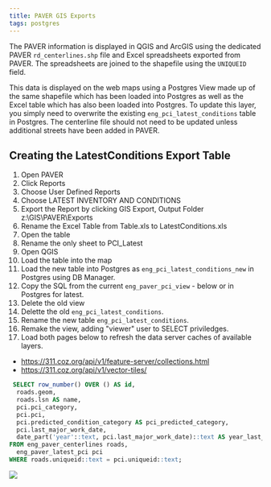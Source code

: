 ```yaml
---
title: PAVER GIS Exports
tags: postgres
---
```


The PAVER information is displayed in QGIS and ArcGIS using the dedicated PAVER ``rd_centerlines.shp`` file and Excel spreadsheets exported from PAVER. The spreadsheets are joined to the shapefile using the ``UNIQUEID`` field.

This data is displayed on the web maps using a Postgres View made up of the same shapefile which has been loaded into Postgres as well as the Excel table which has also been loaded into Postgres. To update this layer, you simply need to overwrite the existing ``eng_pci_latest_conditions`` table in Postgres. The centerline file should not need to be updated unless additional streets have been added in PAVER.

## Creating the LatestConditions Export Table

1. Open PAVER
2. Click Reports
3. Choose User Defined Reports
4. Choose LATEST INVENTORY AND CONDITIONS
5. Export the Report by clicking GIS Export, Output Folder z:\GIS\PAVER\Exports
6. Rename the Excel Table from Table.xls to LatestConditions.xls
7. Open the table
8. Rename the only sheet to PCI_Latest
9. Open QGIS
10. Load the table into the map
11. Load the new table into Postgres as ``eng_pci_latest_conditions_new`` in Postgres using DB Manager.
11. Copy the SQL from the current ``eng_paver_pci_view``  - below or in Postgres for latest.
12. Delete the old view
13. Delette the old ``eng_pci_latest_conditions``.
14. Rename the new table ``eng_pci_latest_conditions``.
15. Remake the view, adding "viewer" user to SELECT priviledges.
16. Load both pages below to refresh the data server caches of available layers.
  - https://311.coz.org/api/v1/feature-server/collections.html
  - https://311.coz.org/api/v1/vector-tiles/

```SQL
 SELECT row_number() OVER () AS id,
  roads.geom,
  roads.lsn AS name,
  pci.pci_category,
  pci.pci,
  pci.predicted_condition_category AS pci_predicted_category,
  pci.last_major_work_date,
  date_part('year'::text, pci.last_major_work_date)::text AS year_last_paved
FROM eng_paver_centerlines roads,
  eng_paver_latest_pci pci
WHERE roads.uniqueid::text = pci.uniqueid::text;
```

![]({{site.baseurl}}/assets/img/paver_import_pci_to_postgres.jpg)
